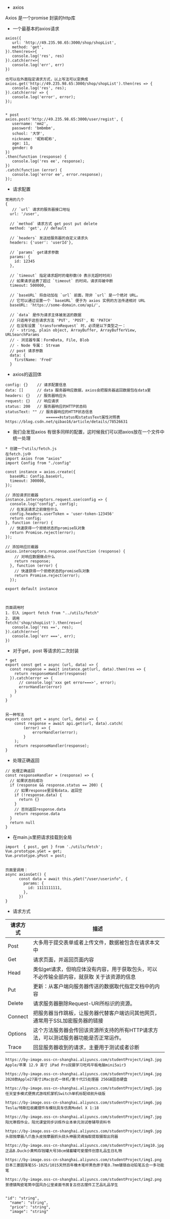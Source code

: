 







* axios

Axios 是一个promise 封装的http库













* 一个最基本的axios请求

```
axios({
   url: 'http://49.235.98.65:3000/shop/shopList',
   method: 'get',
}).then(res=>{
   console.log('res', res)
}).catch(err=>{
   console.log('err', err)
})

也可以在外面指定请求方式，以上写法可以变换成
axios.get('http://49.235.98.65:3000/shop/shopList').then(res => {
   console.log('res', res);
}).catch(error => {
   console.log('error', error);
});


* post
axios.post('http://49.235.98.65:3000/user/regist', {
   username: 'mm2',
   password: 'bmbmbm',
   school: '大学',
   nickname: '昵称昵称',
   age: 11,
   gender: 0
})
.then(function (response) {
   console.log('res ee', response);
})
.catch(function (error) {
   console.log('error ee', error.response);
});
```









* 请求配置

```
常用的几个
{
   // `url` 请求的服务器接口地址
  url: '/user',

  // `method` 请求方式 get post put delete 
  method: 'get', // default

  // `headers` 发送给服务器的自定义请求头
  headers: {'user': 'userId'},

  // `params` get请求参数
  params: {
    id: 12345
  },
  
  // `timeout` 指定请求超时的毫秒数(0 表示无超时时间)
  // 如果请求话费了超过 `timeout` 的时间，请求将被中断
  timeout: 500000,
  
  // `baseURL` 将自动加在 `url` 前面，除非 `url` 是一个绝对 URL。
  // 它可以通过设置一个 `baseURL` 便于为 axios 实例的方法传递相对 URL
  baseURL: 'https://some-domain.com/api/',

  // `data` 是作为请求主体被发送的数据
  // 只适用于这些请求方法 'PUT', 'POST', 和 'PATCH'
  // 在没有设置 `transformRequest` 时，必须是以下类型之一：
  // - string, plain object, ArrayBuffer, ArrayBufferView, URLSearchParams
  // - 浏览器专属：FormData, File, Blob
  // - Node 专属： Stream
  // post 请求参数
  data: {
    firstName: 'Fred'
  }
```







* axios的返回体

```
config: {}    // 请求配置信息
data: []      // data 服务器响应数据，axios会把服务器返回数据包在data里
headers: {}   // 服务器响应头
request: {}   // 响应请求
status: 200   // 服务器响应的HTTP状态码
statusText: "" // 服务器响应的HTTP状态信息
                  ======》status和statusText属性对照表	https://blog.csdn.net/qibao16/article/details/78526631
```











* 我们会发现axios 有很多同样的配置，这时候我们可以把axios放在一个文件中统一处理

```
* 创建一个utils/fetch.js
在fetch.js中
import axios from "axios"
import Config from "./config"

const instance = axios.create({
  baseURL: Config.baseUrl,
  timeout: 300000,
});

// 添加请求拦截器
instance.interceptors.request.use(config => {
  console.log("config", config);
  // 在发送请求之前做些什么
  config.headers.userToken = 'user-token-123456'
  return config;
}, function (error) {
  // 快速获得一个拒绝状态的promise队对象
  return Promise.reject(error);
});

// 添加响应拦截器
axios.interceptors.response.use(function (response) {
    // 对响应数据做点什么
    return response;
  }, function (error) {
    // 快速获得一个拒绝状态的promise队对象
    return Promise.reject(error);
  });

export default instance



页面调用时
1. 引入 import fetch from "../utils/fetch"
2. 调用
fetch('shop/shopList').then(res=>{
   console.log('res ==', res);
}).catch(err=>{
   console.log('err ===', err);
})
```







* 对于get，post 等请求的二次封装

```
* get
export const get = async (url, data) => {
  const response = await instance.get(url, data).then(res => {
    return responseHandler(response)
  }).catch(error => {
      // console.log('xxx get error===>', error);
      errorHandler(error)
    }
  )
}


另一种写法
export const get = async (url, data) => {
    const response = await api.get(url, data).catch(
        (error) => {
            errorHandler(error);
        }
    );
    return responseHandler(response);
}
```







* 处理正确返回

```
// 处理正确返回
const responseHandler = (response) => {
  // 如果状态码成功
  if (response && response.status == 200) {
    // 如果response里没有data，返回空
    if (!response.data) {
      return {}
    }
    // 否则返回response.data
    return response.data
  }
  return null
}
```





* 在main.js里把请求挂载到全局

```
import  { post, get } from './utils/fetch';
Vue.prototype.yGet = get;
Vue.prototype.yPost = post;


页面里调用：
async axiosGet() {
      const data = await this.yGet("/user/userinfo", {
        params: {
          id: 1111111111,
        },
      })
}
```











* 请求方式

| 请求方式 | 描述                                                         |
| -------- | ------------------------------------------------------------ |
| Post     | 大多用于提交表单或者上传文件，数据被包含在请求本文中         |
| Get      | 请求页面，并返回页面内容                                     |
| Head     | 类似get请求，但响应体没有内容，用于获取包头，可以不必传输全部内容，就获取 关于该资源的信息 |
| Put      | 更新：从客户端向服务器传送的数据取代指定文档中的内容         |
| Delete   | 请求服务器删除Request-URI所标识的资源。                      |
| Connect  | 把服务器当作跳板，让服务器代替客户端访问其他网页，通常用于SSL加密服务器的链接 |
| Options  | 这个方法服务器会传回该资源所支持的所有HTTP请求方法，可以测试服务器功能是否正常运作。 |
| Trace    | 回显服务器收到的请求，主要用于测试或者诊断                   |















```
https://by-image.oss-cn-shanghai.aliyuncs.com/studentProject/img3.jpg
Apple/苹果 12.9 英寸 iPad Pro双摄学习吃鸡平板电脑mini5air3

https://by-image.oss-cn-shanghai.aliyuncs.com/studentProject/img4.jpg
2020款Apple27英寸iMac台式一体机/第十代I5处理器 256GB固态硬盘

https://by-image.oss-cn-shanghai.aliyuncs.com/studentProject/img5.jpg
任天堂多模式便携式游戏机掌机Switch单机标配续航升级版

https://by-image.oss-cn-shanghai.aliyuncs.com/studentProject/img6.jpg
Tesla/特斯拉收藏摆件车模玩具车仿真Model X 1:18

https://by-image.oss-cn-shanghai.aliyuncs.com/studentProject/img7.jpg
阳光寒假作业，阳光课堂同步训练作业本单元测试卷辅导资料书

https://by-image.oss-cn-shanghai.aliyuncs.com/studentProject/img9.jpg
头部按摩器八爪鱼头皮按摩器抓头挠头神器灵魂抽取提取摄取出窍器

https://by-image.oss-cn-shanghai.aliyuncs.com/studentProject/img10.jpg
正品B.Duck小黄鸭存钱罐大号38cm储蓄罐可爱摆件创意礼品生日礼物

https://by-image.oss-cn-shanghai.aliyuncs.com/studentProject/img1.png
日本三菱圆珠笔SS-1025/1015天然百年橡木笔杆黑色原子笔0.7mm镀铬自动铅笔五合一多功能笔

https://by-image.oss-cn-shanghai.aliyuncs.com/studentProject/img2.png
景德镇陶瓷笔筒中国风办公室桌面书房复古仿古摆件工艺品礼品学生


"id": "string",
  "name": "string",
  "price": "string",
  "image": "string"

```

